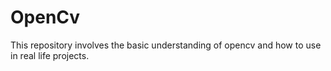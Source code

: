 # OpenCv
This repository involves the basic understanding of opencv and how to use in real life projects.
